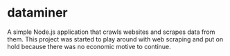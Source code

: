 # dataminer

A simple Node.js application that crawls websites and scrapes data from them. This project was started to play around with web scraping and put on hold because there was no economic motive to continue.
